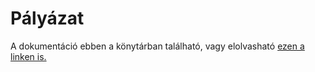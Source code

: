 # Pályázat
A dokumentáció ebben a könytárban található, vagy elolvasható <a href="https://view.officeapps.live.com/op/view.aspx?src=https%3A%2F%2Fraw.githubusercontent.com%2Ffenkeferenc%2Fmantpalyazat%2Fmain%2FDokumentacio.docx&wdOrigin=BROWSELINK"> ezen a linken is. </a>
